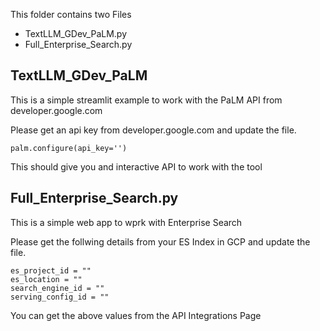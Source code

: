 This folder contains two Files
 -  TextLLM_GDev_PaLM.py
 -  Full_Enterprise_Search.py


## TextLLM_GDev_PaLM
This is a simple streamlit example to work with the PaLM API from developer.google.com

Please get an api key from developer.google.com and update the file.
```
palm.configure(api_key='')
``` 

This should give you and interactive API to work with the tool

## Full_Enterprise_Search.py

This is a simple web app to wprk with Enterprise Search

Please get the follwing details from your ES Index in GCP and update the file.

```#Set these variable from your search engine
es_project_id = ""
es_location = ""                    
search_engine_id = ""
serving_config_id = "" 
```
You can get the above values from the API Integrations Page
